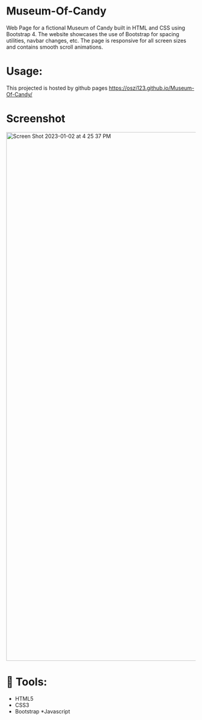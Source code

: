 # Museum-Of-Candy
Web Page for a fictional Museum of Candy built in HTML and CSS using Bootstrap 4. The website showcases the use of Bootstrap for spacing utilities, navbar changes, etc. The page is responsive for all screen sizes and contains smooth scroll animations.

# Usage:
This projected is hosted by github pages https://oszi123.github.io/Museum-Of-Candy/

# Screenshot
<img width="1405" alt="Screen Shot 2023-01-02 at 4 25 37 PM" src="https://user-images.githubusercontent.com/106827018/210287024-b82a2235-f55c-4d20-800c-103d8d9cfcf9.png">

#  🔧 Tools:
* HTML5
* CSS3
* Bootstrap
*Javascript
